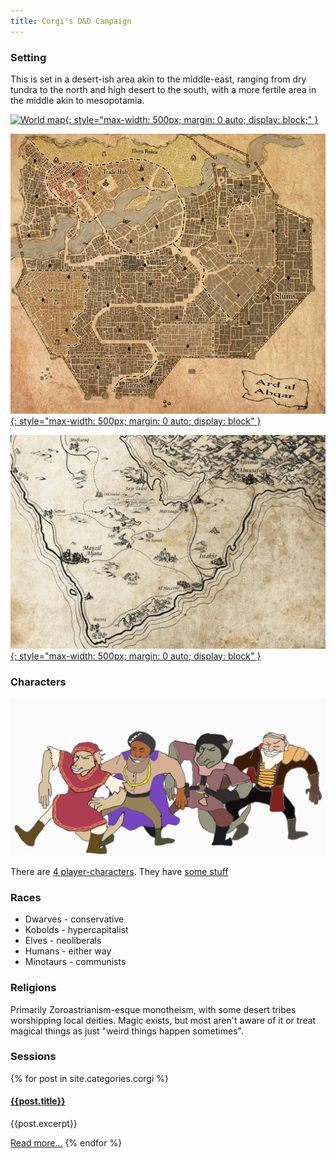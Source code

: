 ```yaml
---
title: Corgi's D&D Campaign
---
```


### Setting

This is set in a desert-ish area akin to the middle-east, ranging from dry tundra to the north and high desert to the south, with a more fertile area in the middle akin to mesopotamia.

[![World map](assets/world-map.png){: style="max-width: 500px; margin: 0 auto; display: block;" }](assets/world-map.png)

[![Ard al'Abqar](assets/Ard_al_Abqar_Map.jpg){: style="max-width: 500px; margin: 0 auto; display: block" }](assets/Ard_al_Abqar_Map.jpg)

[![The south](assets/map-of-the-south.png){: style="max-width: 500px; margin: 0 auto; display: block" }](assets/map-of-the-south.png)

### Characters

![dumb-meme.gif](assets/Dumb-Meme.gif)

There are [4 player-characters](characters). They have [some stuff](cart)

### Races

* Dwarves - conservative
* Kobolds - hypercapitalist
* Elves - neoliberals
* Humans - either way
* Minotaurs - communists

### Religions

Primarily Zoroastrianism-esque monotheism, with some desert tribes worshipping local deities. Magic exists, but most aren't aware of it or treat magical things as just "weird things happen sometimes".

### Sessions

{% for post in site.categories.corgi %}
#### [{{post.title}}]({{post.url}})

{{post.excerpt}}

[Read more...]({{post.url}})
{% endfor %}
